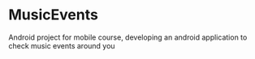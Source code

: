 # MusicEvents
Android project for mobile course, developing an android application to check music events around you
